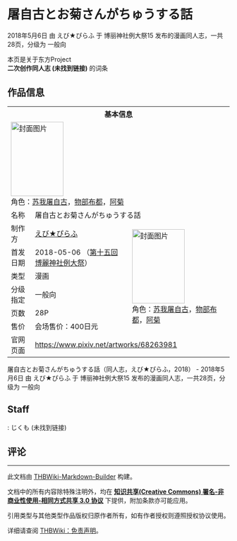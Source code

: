 # 屠自古とお菊さんがちゅうする話

<!-- source html: G:\repos\THBWiki-Markdown-Builder\THBWikiMarkdown\Temp\main\a\ac\ns0%3A%E5%B1%A0%E8%87%AA%E5%8F%A4%E3%81%A8%E3%81%8A%E8%8F%8A%E3%81%95%E3%82%93%E3%81%8C%E3%81%A1%E3%82%85%E3%81%86%E3%81%99%E3%82%8B%E8%A9%B1.html -->

2018年5月6日 由 えび★ぴらふ 于 博丽神社例大祭15 发布的漫画同人志，一共28页，分级为 一般向

本页是关于东方Project  
 **二次创作同人志 (未找到链接)** 的词条
## 作品信息

<table><tbody><tr><th colspan="3">基本信息</th></tr><tr><td class="cover-artwork-mobile" colspan="2"><a href="./文件-屠自古とお菊さんがちゅうする話封面.jpg.md" class="image" title="封面图片"><img alt="封面图片" src="https://upload.thwiki.cc/thumb/3/37/%E5%B1%A0%E8%87%AA%E5%8F%A4%E3%81%A8%E3%81%8A%E8%8F%8A%E3%81%95%E3%82%93%E3%81%8C%E3%81%A1%E3%82%85%E3%81%86%E3%81%99%E3%82%8B%E8%A9%B1%E5%B0%81%E9%9D%A2.jpg/119px-%E5%B1%A0%E8%87%AA%E5%8F%A4%E3%81%A8%E3%81%8A%E8%8F%8A%E3%81%95%E3%82%93%E3%81%8C%E3%81%A1%E3%82%85%E3%81%86%E3%81%99%E3%82%8B%E8%A9%B1%E5%B0%81%E9%9D%A2.jpg" decoding="async" loading="lazy" width="119" height="168" srcset="https://upload.thwiki.cc/thumb/3/37/%E5%B1%A0%E8%87%AA%E5%8F%A4%E3%81%A8%E3%81%8A%E8%8F%8A%E3%81%95%E3%82%93%E3%81%8C%E3%81%A1%E3%82%85%E3%81%86%E3%81%99%E3%82%8B%E8%A9%B1%E5%B0%81%E9%9D%A2.jpg/178px-%E5%B1%A0%E8%87%AA%E5%8F%A4%E3%81%A8%E3%81%8A%E8%8F%8A%E3%81%95%E3%82%93%E3%81%8C%E3%81%A1%E3%82%85%E3%81%86%E3%81%99%E3%82%8B%E8%A9%B1%E5%B0%81%E9%9D%A2.jpg 1.5x, https://upload.thwiki.cc/thumb/3/37/%E5%B1%A0%E8%87%AA%E5%8F%A4%E3%81%A8%E3%81%8A%E8%8F%8A%E3%81%95%E3%82%93%E3%81%8C%E3%81%A1%E3%82%85%E3%81%86%E3%81%99%E3%82%8B%E8%A9%B1%E5%B0%81%E9%9D%A2.jpg/238px-%E5%B1%A0%E8%87%AA%E5%8F%A4%E3%81%A8%E3%81%8A%E8%8F%8A%E3%81%95%E3%82%93%E3%81%8C%E3%81%A1%E3%82%85%E3%81%86%E3%81%99%E3%82%8B%E8%A9%B1%E5%B0%81%E9%9D%A2.jpg 2x" data-file-width="650" data-file-height="918"></a><div class="cover-char">角色：<a href="./苏我屠自古.md" title="苏我屠自古">苏我屠自古</a>，<a href="./物部布都.md" title="物部布都">物部布都</a>，<a href="/index.php?title=%E9%98%BF%E8%8F%8A&amp;action=edit&amp;redlink=1" class="new" title="阿菊（页面不存在）">阿菊</a></div></td>
</tr><tr><td class="label">名称</td><td colspan="2"> 屠自古とお菊さんがちゅうする話 </td></tr><tr><td class="label">制作方</td><td><a href="./えび★ぴらふ.md" title="えび★ぴらふ">えび★ぴらふ</a></td><td class="cover-artwork" rowspan="6" style="min-width:168px;"><a href="./文件-屠自古とお菊さんがちゅうする話封面.jpg.md" class="image" title="封面图片"><img alt="封面图片" src="https://upload.thwiki.cc/thumb/3/37/%E5%B1%A0%E8%87%AA%E5%8F%A4%E3%81%A8%E3%81%8A%E8%8F%8A%E3%81%95%E3%82%93%E3%81%8C%E3%81%A1%E3%82%85%E3%81%86%E3%81%99%E3%82%8B%E8%A9%B1%E5%B0%81%E9%9D%A2.jpg/119px-%E5%B1%A0%E8%87%AA%E5%8F%A4%E3%81%A8%E3%81%8A%E8%8F%8A%E3%81%95%E3%82%93%E3%81%8C%E3%81%A1%E3%82%85%E3%81%86%E3%81%99%E3%82%8B%E8%A9%B1%E5%B0%81%E9%9D%A2.jpg" decoding="async" loading="lazy" width="119" height="168" srcset="https://upload.thwiki.cc/thumb/3/37/%E5%B1%A0%E8%87%AA%E5%8F%A4%E3%81%A8%E3%81%8A%E8%8F%8A%E3%81%95%E3%82%93%E3%81%8C%E3%81%A1%E3%82%85%E3%81%86%E3%81%99%E3%82%8B%E8%A9%B1%E5%B0%81%E9%9D%A2.jpg/178px-%E5%B1%A0%E8%87%AA%E5%8F%A4%E3%81%A8%E3%81%8A%E8%8F%8A%E3%81%95%E3%82%93%E3%81%8C%E3%81%A1%E3%82%85%E3%81%86%E3%81%99%E3%82%8B%E8%A9%B1%E5%B0%81%E9%9D%A2.jpg 1.5x, https://upload.thwiki.cc/thumb/3/37/%E5%B1%A0%E8%87%AA%E5%8F%A4%E3%81%A8%E3%81%8A%E8%8F%8A%E3%81%95%E3%82%93%E3%81%8C%E3%81%A1%E3%82%85%E3%81%86%E3%81%99%E3%82%8B%E8%A9%B1%E5%B0%81%E9%9D%A2.jpg/238px-%E5%B1%A0%E8%87%AA%E5%8F%A4%E3%81%A8%E3%81%8A%E8%8F%8A%E3%81%95%E3%82%93%E3%81%8C%E3%81%A1%E3%82%85%E3%81%86%E3%81%99%E3%82%8B%E8%A9%B1%E5%B0%81%E9%9D%A2.jpg 2x" data-file-width="650" data-file-height="918"></a><div class="cover-char">角色：<a href="./苏我屠自古.md" title="苏我屠自古">苏我屠自古</a>，<a href="./物部布都.md" title="物部布都">物部布都</a>，<a href="/index.php?title=%E9%98%BF%E8%8F%8A&amp;action=edit&amp;redlink=1" class="new" title="阿菊（页面不存在）">阿菊</a></div></td>
</tr><tr><td class="label">首发日期</td><td>2018-05-06&#160;（<a href="/展会作品列表?e=%E5%8D%9A%E4%B8%BD%E7%A5%9E%E7%A4%BE%E4%BE%8B%E5%A4%A7%E7%A5%AD%2315">第十五回 博麗神社例大祭</a>）</td></tr><tr><td class="label">类型</td><td>漫画</td></tr><tr><td class="label">分级指定</td><td>一般向</td></tr><tr><td class="label">页数</td><td>28P</td></tr><tr><td class="label">售价</td><td>会场售价：400日元</td></tr>
<tr><td class="label">官网页面</td><td colspan="2"><a rel="nofollow" class="external free" href="https://www.pixiv.net/artworks/68263981">https://www.pixiv.net/artworks/68263981</a></td></tr></tbody></table>

屠自古とお菊さんがちゅうする話（同人志，えび★ぴらふ，2018） - 2018年5月6日 由 えび★ぴらふ 于 博丽神社例大祭15 发布的漫画同人志，一共28页，分级为 一般向
## Staff
: じくも (未找到链接)

## 评论




---

此文档由 [THBWiki-Markdown-Builder](https://github.com/Delsin-Yu/THBWiki-Markdown-Builder) 构建。

文档中的所有内容除特殊注明外，均在 [**知识共享(Creative Commons) 署名-非商业性使用-相同方式共享 3.0 协议**](https://creativecommons.org/licenses/by-sa/3.0/deed.zh-hans) 下提供，附加条款亦可能应用。

引用类型与其他类型作品版权归原作者所有，如有作者授权则遵照授权协议使用。

详细请查阅 [THBWiki：免责声明](https://thbwiki.cc/THBWiki:%E5%85%8D%E8%B4%A3%E5%A3%B0%E6%98%8E)。

